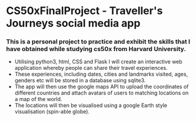 # CS50xFinalProject - Traveller's Journeys social media app

### This is a personal project to practice and exhibit the skills that I have obtained while studying cs50x from Harvard University.

- Utilising python3, html, CSS and Flask I will create an interactive web application whereby people can share their travel experiences.
- These experiences, including dates, cities and landmarks visited, ages, genders etc will be stored in a database using sqlite3.
- The app will then use the google maps API to upload the coordinates of different countries and attach avatars of users to matching locations on a map of the world.
- The locations will then be visualised using a google Earth style visualisation (spin-able globe).
